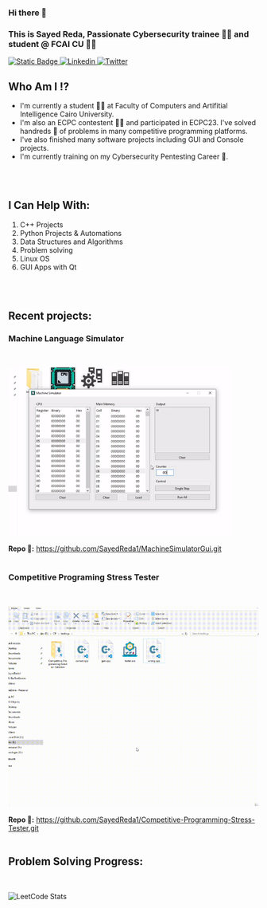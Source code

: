 ### Hi there 👋
### This is Sayed Reda, Passionate Cybersecurity trainee 👩‍💻 and student @ FCAI CU 👨‍🎓
<a href="https://github.com/SayedReda1">
    <img alt="Static Badge" src="https://img.shields.io/badge/-Sayed_Reda-black?style=flat-square&logo=github&logoColor=white">
</a>
<a href="https://www.linkedin.com/in/sayed-reda-34ba571b8/">
    <img alt="Linkedin" src="https://img.shields.io/badge/-Sayed_Reda-blue?style=flat-square&logo=linkedin">
</a>
<a href="https://twitter.com/SayedReda38">
    <img alt="Twitter" src="https://img.shields.io/badge/-SayedReda38-black?style=flat-square&logo=x">
</a>

## Who Am I ⁉
- I'm currently a student 👨‍🎓 at Faculty of Computers and Artifitial Intelligence Cairo University. 
- I'm also an ECPC contestent 👨‍💻 and participated in ECPC23. I've solved handreds 💯 of problems in many competitive programming platforms. 
- I've also finished many software projects including GUI and Console projects. 
- I'm currently training on my Cybersecurity Pentesting Career 🔐.
<br>
<br>

## I Can Help With:
1. C++ Projects
2. Python Projects & Automations
3. Data Structures and Algorithms
4. Problem solving
5. Linux OS
6. GUI Apps with Qt
<br>
<br>

## Recent projects:
### Machine Language Simulator
<br>

![app gif overview](overviews/voleMachine.gif)
<br>

**Repo 🔗:** https://github.com/SayedReda1/MachineSimulatorGui.git
<br>
<br>

### Competitive Programing Stress Tester
<br>

![script gif overview](overviews/stress-tester.gif)
<br>

**Repo 🔗:** https://github.com/SayedReda1/Competitive-Programming-Stress-Tester.git
<br>
<br>

## Problem Solving Progress:
<br>

![LeetCode Stats](https://leetcard.jacoblin.cool/sayed_reda?theme=dark&font=Acme&ext=heatmap)
<br>
<br>
